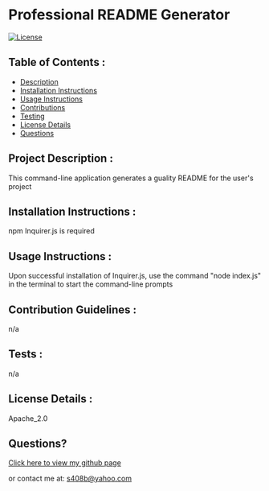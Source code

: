 # Professional README Generator
  
[![License](https://img.shields.io/badge/License-Apache_2.0-blue.svg)](https://opensource.org/licenses/Apache_2.0)

## Table of Contents : 
- [Description](#project-description)
- [Installation Instructions](#installation-instructions)
- [Usage Instructions](#usage-instructions)
- [Contributions](#contribution-guidelines)
- [Testing](#tests)
- [License Details](#license-details)
- [Questions](#questions)

## Project Description : 
This command-line application generates a guality README for the user's project

## Installation Instructions : 
npm Inquirer.js is required

## Usage Instructions : 
Upon successful installation of Inquirer.js, use the command "node index.js" in the terminal to start the command-line prompts

## Contribution Guidelines : 
n/a

## Tests : 
n/a

## License Details : 
Apache_2.0

## Questions?
[Click here to view my github page](https://github.com/SuB-GH)

 or contact me at:  s408b@yahoo.com